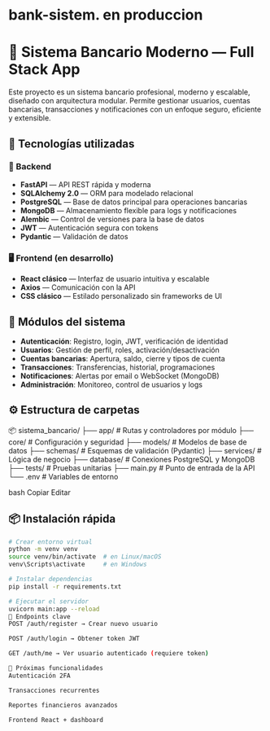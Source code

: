 # bank-sistem. en produccion
# 🏦 Sistema Bancario Moderno — Full Stack App

Este proyecto es un sistema bancario profesional, moderno y escalable, diseñado con arquitectura modular. Permite gestionar usuarios, cuentas bancarias, transacciones y notificaciones con un enfoque seguro, eficiente y extensible.

## 🚀 Tecnologías utilizadas

### 🔧 Backend
- **FastAPI** — API REST rápida y moderna
- **SQLAlchemy 2.0** — ORM para modelado relacional
- **PostgreSQL** — Base de datos principal para operaciones bancarias
- **MongoDB** — Almacenamiento flexible para logs y notificaciones
- **Alembic** — Control de versiones para la base de datos
- **JWT** — Autenticación segura con tokens
- **Pydantic** — Validación de datos

### 🖥️ Frontend (en desarrollo)
- **React clásico** — Interfaz de usuario intuitiva y escalable
- **Axios** — Comunicación con la API
- **CSS clásico** — Estilado personalizado sin frameworks de UI

## 🧩 Módulos del sistema

- **Autenticación**: Registro, login, JWT, verificación de identidad
- **Usuarios**: Gestión de perfil, roles, activación/desactivación
- **Cuentas bancarias**: Apertura, saldo, cierre y tipos de cuenta
- **Transacciones**: Transferencias, historial, programaciones
- **Notificaciones**: Alertas por email o WebSocket (MongoDB)
- **Administración**: Monitoreo, control de usuarios y logs

## ⚙️ Estructura de carpetas

📦 sistema_bancario/
├── app/ # Rutas y controladores por módulo
├── core/ # Configuración y seguridad
├── models/ # Modelos de base de datos
├── schemas/ # Esquemas de validación (Pydantic)
├── services/ # Lógica de negocio
├── database/ # Conexiones PostgreSQL y MongoDB
├── tests/ # Pruebas unitarias
├── main.py # Punto de entrada de la API
└── .env # Variables de entorno

bash
Copiar
Editar

## 📦 Instalación rápida

```bash
# Crear entorno virtual
python -m venv venv
source venv/bin/activate  # en Linux/macOS
venv\Scripts\activate     # en Windows

# Instalar dependencias
pip install -r requirements.txt

# Ejecutar el servidor
uvicorn main:app --reload
🔐 Endpoints clave
POST /auth/register → Crear nuevo usuario

POST /auth/login → Obtener token JWT

GET /auth/me → Ver usuario autenticado (requiere token)

📅 Próximas funcionalidades
Autenticación 2FA

Transacciones recurrentes

Reportes financieros avanzados

Frontend React + dashboard
